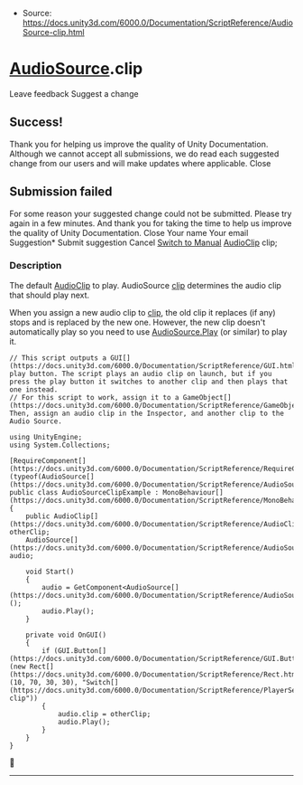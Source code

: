 * Source: https://docs.unity3d.com/6000.0/Documentation/ScriptReference/AudioSource-clip.html

#  [AudioSource](https://docs.unity3d.com/6000.0/Documentation/ScriptReference/AudioSource.html).clip
Leave feedback
Suggest a change
## Success!
Thank you for helping us improve the quality of Unity Documentation. Although we cannot accept all submissions, we do read each suggested change from our users and will make updates where applicable.
Close
## Submission failed
For some reason your suggested change could not be submitted. Please <a>try again</a> in a few minutes. And thank you for taking the time to help us improve the quality of Unity Documentation.
Close
Your name Your email Suggestion* Submit suggestion
Cancel
[Switch to Manual](https://docs.unity3d.com/6000.0/Documentation/Manual/class-AudioSource.html "Go to AudioSource Component in the Manual")
[AudioClip](https://docs.unity3d.com/6000.0/Documentation/ScriptReference/AudioClip.html) clip; 
### Description
The default [AudioClip](https://docs.unity3d.com/6000.0/Documentation/ScriptReference/AudioClip.html) to play.
AudioSource [clip](https://docs.unity3d.com/6000.0/Documentation/ScriptReference/AudioSource-clip.html) determines the audio clip that should play next.   
  
When you assign a new audio clip to [clip](https://docs.unity3d.com/6000.0/Documentation/ScriptReference/AudioSource-clip.html), the old clip it replaces (if any) stops and is replaced by the new one. However, the new clip doesn't automatically play so you need to use [AudioSource.Play](https://docs.unity3d.com/6000.0/Documentation/ScriptReference/AudioSource.Play.html) (or similar) to play it.
```
// This script outputs a GUI[](https://docs.unity3d.com/6000.0/Documentation/ScriptReference/GUI.html) play button. The script plays an audio clip on launch, but if you press the play button it switches to another clip and then plays that one instead. 
// For this script to work, assign it to a GameObject[](https://docs.unity3d.com/6000.0/Documentation/ScriptReference/GameObject.html). Then, assign an audio clip in the Inspector, and another clip to the Audio Source.    
  
using UnityEngine;
using System.Collections;  
  
[RequireComponent[](https://docs.unity3d.com/6000.0/Documentation/ScriptReference/RequireComponent.html)(typeof(AudioSource[](https://docs.unity3d.com/6000.0/Documentation/ScriptReference/AudioSource.html)))]
public class AudioSourceClipExample : MonoBehaviour[](https://docs.unity3d.com/6000.0/Documentation/ScriptReference/MonoBehaviour.html)
{
    public AudioClip[](https://docs.unity3d.com/6000.0/Documentation/ScriptReference/AudioClip.html) otherClip;
    AudioSource[](https://docs.unity3d.com/6000.0/Documentation/ScriptReference/AudioSource.html) audio;   
  
    void Start()
    {
        audio = GetComponent<AudioSource[](https://docs.unity3d.com/6000.0/Documentation/ScriptReference/AudioSource.html)>();
        audio.Play();
    }  
  
    private void OnGUI()
    {
        if (GUI.Button[](https://docs.unity3d.com/6000.0/Documentation/ScriptReference/GUI.Button.html)(new Rect[](https://docs.unity3d.com/6000.0/Documentation/ScriptReference/Rect.html)(10, 70, 30, 30), "Switch[](https://docs.unity3d.com/6000.0/Documentation/ScriptReference/PlayerSettings.Switch.html) clip"))
        {
            audio.clip = otherClip;
            audio.Play();
        }
    }
}
```

* * *
